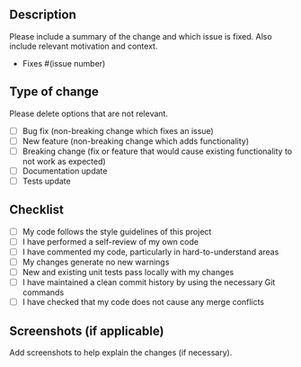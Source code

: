 ## Description

Please include a summary of the change and which issue is fixed. Also include relevant motivation and context.

- Fixes #(issue number)

## Type of change

Please delete options that are not relevant.

- [ ] Bug fix (non-breaking change which fixes an issue)
- [ ] New feature (non-breaking change which adds functionality)
- [ ] Breaking change (fix or feature that would cause existing functionality to not work as expected)
- [ ] Documentation update
- [ ] Tests update

## Checklist

- [ ] My code follows the style guidelines of this project
- [ ] I have performed a self-review of my own code
- [ ] I have commented my code, particularly in hard-to-understand areas
- [ ] My changes generate no new warnings
- [ ] New and existing unit tests pass locally with my changes
- [ ] I have maintained a clean commit history by using the necessary Git commands
- [ ] I have checked that my code does not cause any merge conflicts

## Screenshots (if applicable)

Add screenshots to help explain the changes (if necessary).
